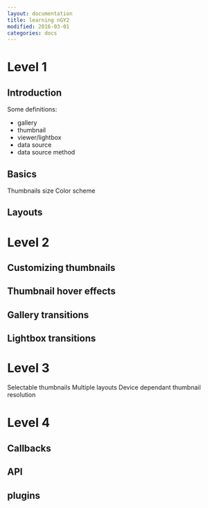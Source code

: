 ```yaml
---
layout: documentation
title: learning nGY2
modified: 2016-03-01
categories: docs
---
```


# Level 1  
## Introduction

Some definitions:
- gallery
- thumbnail
- viewer/lightbox
- data source
- data source method

## Basics

Thumbnails size
Color scheme

## Layouts

# Level 2  
## Customizing thumbnails
## Thumbnail hover effects
## Gallery transitions
## Lightbox transitions

# Level 3
Selectable thumbnails
Multiple layouts
Device dependant thumbnail resolution

# Level 4
## Callbacks
## API
## plugins
